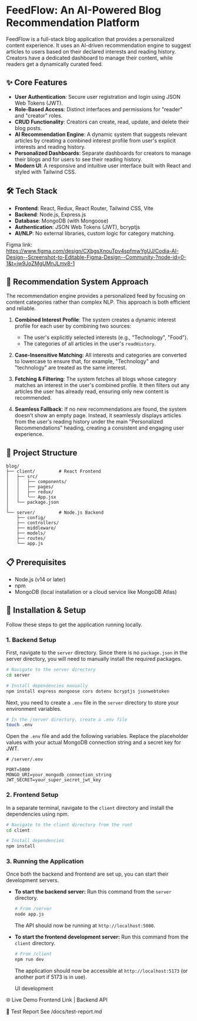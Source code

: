 # FeedFlow: An AI-Powered Blog Recommendation Platform

FeedFlow is a full-stack blog application that provides a personalized content experience. It uses an AI-driven recommendation engine to suggest articles to users based on their declared interests and reading history. Creators have a dedicated dashboard to manage their content, while readers get a dynamically curated feed.

## ✨ Core Features

-   **User Authentication**: Secure user registration and login using JSON Web Tokens (JWT).
-   **Role-Based Access**: Distinct interfaces and permissions for "reader" and "creator" roles.
-   **CRUD Functionality**: Creators can create, read, update, and delete their blog posts.
-   **AI Recommendation Engine**: A dynamic system that suggests relevant articles by creating a combined interest profile from user's explicit interests and reading history.
-   **Personalized Dashboards**: Separate dashboards for creators to manage their blogs and for users to see their reading history.
-   **Modern UI**: A responsive and intuitive user interface built with React and styled with Tailwind CSS.

## 🛠️ Tech Stack

-   **Frontend**: React, Redux, React Router, Tailwind CSS, Vite
-   **Backend**: Node.js, Express.js
-   **Database**: MongoDB (with Mongoose)
-   **Authentication**: JSON Web Tokens (JWT), bcryptjs
-   **AI/NLP**: No external libraries, custom logic for category matching.

 Figma link: https://www.figma.com/design/CXbgsXnouTpv4spfmwYgUJ/Codia-AI-Design--Screenshot-to-Editable-Figma-Design--Community-?node-id=0-1&t=jw9JoZMgUMnJLmv8-1

## 🧠 Recommendation System Approach

The recommendation engine provides a personalized feed by focusing on content categories rather than complex NLP. This approach is both efficient and reliable.

1.  **Combined Interest Profile**: The system creates a dynamic interest profile for each user by combining two sources:
    -   The user's explicitly selected interests (e.g., "Technology", "Food").
    -   The categories of all articles in the user's `readHistory`.

2.  **Case-Insensitive Matching**: All interests and categories are converted to lowercase to ensure that, for example, "Technology" and "technology" are treated as the same interest.

3.  **Fetching & Filtering**: The system fetches all blogs whose category matches an interest in the user's combined profile. It then filters out any articles the user has already read, ensuring only new content is recommended.

4.  **Seamless Fallback**: If no new recommendations are found, the system doesn't show an empty page. Instead, it seamlessly displays articles from the user's reading history under the main "Personalized Recommendations" heading, creating a consistent and engaging user experience.

## 📁 Project Structure

```
blog/
├── client/         # React Frontend
│   ├── src/
│   │   ├── components/
│   │   ├── pages/
│   │   ├── redux/
│   │   └── App.jsx
│   └── package.json
│
└── server/         # Node.js Backend
    ├── config/
    ├── controllers/
    ├── middleware/
    ├── models/
    ├── routes/
    └── app.js
```

## 📋 Prerequisites

-   Node.js (v14 or later)
-   npm
-   MongoDB (local installation or a cloud service like MongoDB Atlas)

## 🚀 Installation & Setup

Follow these steps to get the application running locally.

### 1. Backend Setup

First, navigate to the `server` directory. Since there is no `package.json` in the server directory, you will need to manually install the required packages.

```bash
# Navigate to the server directory
cd server

# Install dependencies manually
npm install express mongoose cors dotenv bcryptjs jsonwebtoken
```

Next, you need to create a `.env` file in the `server` directory to store your environment variables.

```bash
# In the /server directory, create a .env file
touch .env
```

Open the `.env` file and add the following variables. Replace the placeholder values with your actual MongoDB connection string and a secret key for JWT.

```env
# /server/.env

PORT=5000
MONGO_URI=your_mongodb_connection_string
JWT_SECRET=your_super_secret_jwt_key
```

### 2. Frontend Setup

In a separate terminal, navigate to the `client` directory and install the dependencies using npm.

```bash
# Navigate to the client directory from the root
cd client

# Install dependencies
npm install
```

### 3. Running the Application

Once both the backend and frontend are set up, you can start their development servers.

-   **To start the backend server:**
    Run this command from the `server` directory.

    ```bash
    # From /server
    node app.js
    ```
    The API should now be running at `http://localhost:5000`.

-   **To start the frontend development server:**
    Run this command from the `client` directory.

    ```bash
    # From /client
    npm run dev
    ```
    The application should now be accessible at `http://localhost:5173` (or another port if 5173 is in use).

    UI development 

🌐 Live Demo
Frontend Link | Backend API

🧪 Test Report
See /docs/test-report.md 
